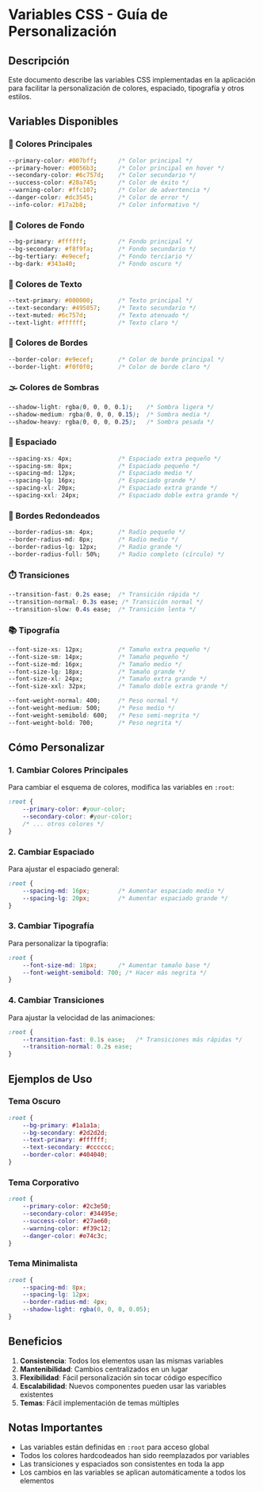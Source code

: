 # Variables CSS - Guía de Personalización

## Descripción
Este documento describe las variables CSS implementadas en la aplicación para facilitar la personalización de colores, espaciado, tipografía y otros estilos.

## Variables Disponibles

### 🎨 Colores Principales
```css
--primary-color: #007bff;      /* Color principal */
--primary-hover: #0056b3;      /* Color principal en hover */
--secondary-color: #6c757d;    /* Color secundario */
--success-color: #28a745;      /* Color de éxito */
--warning-color: #ffc107;      /* Color de advertencia */
--danger-color: #dc3545;       /* Color de error */
--info-color: #17a2b8;         /* Color informativo */
```

### 🎨 Colores de Fondo
```css
--bg-primary: #ffffff;         /* Fondo principal */
--bg-secondary: #f8f9fa;       /* Fondo secundario */
--bg-tertiary: #e9ecef;        /* Fondo terciario */
--bg-dark: #343a40;            /* Fondo oscuro */
```

### 📝 Colores de Texto
```css
--text-primary: #000000;       /* Texto principal */
--text-secondary: #495057;     /* Texto secundario */
--text-muted: #6c757d;         /* Texto atenuado */
--text-light: #ffffff;         /* Texto claro */
```

### 🔲 Colores de Bordes
```css
--border-color: #e9ecef;       /* Color de borde principal */
--border-light: #f0f0f0;       /* Color de borde claro */
```

### 🌫️ Colores de Sombras
```css
--shadow-light: rgba(0, 0, 0, 0.1);    /* Sombra ligera */
--shadow-medium: rgba(0, 0, 0, 0.15);  /* Sombra media */
--shadow-heavy: rgba(0, 0, 0, 0.25);   /* Sombra pesada */
```

### 📏 Espaciado
```css
--spacing-xs: 4px;             /* Espaciado extra pequeño */
--spacing-sm: 8px;             /* Espaciado pequeño */
--spacing-md: 12px;            /* Espaciado medio */
--spacing-lg: 16px;            /* Espaciado grande */
--spacing-xl: 20px;            /* Espaciado extra grande */
--spacing-xxl: 24px;           /* Espaciado doble extra grande */
```

### 🔄 Bordes Redondeados
```css
--border-radius-sm: 4px;       /* Radio pequeño */
--border-radius-md: 8px;       /* Radio medio */
--border-radius-lg: 12px;      /* Radio grande */
--border-radius-full: 50%;     /* Radio completo (círculo) */
```

### ⏱️ Transiciones
```css
--transition-fast: 0.2s ease;  /* Transición rápida */
--transition-normal: 0.3s ease; /* Transición normal */
--transition-slow: 0.4s ease;  /* Transición lenta */
```

### 📚 Tipografía
```css
--font-size-xs: 12px;          /* Tamaño extra pequeño */
--font-size-sm: 14px;          /* Tamaño pequeño */
--font-size-md: 16px;          /* Tamaño medio */
--font-size-lg: 18px;          /* Tamaño grande */
--font-size-xl: 24px;          /* Tamaño extra grande */
--font-size-xxl: 32px;         /* Tamaño doble extra grande */

--font-weight-normal: 400;     /* Peso normal */
--font-weight-medium: 500;     /* Peso medio */
--font-weight-semibold: 600;   /* Peso semi-negrita */
--font-weight-bold: 700;       /* Peso negrita */
```

## Cómo Personalizar

### 1. Cambiar Colores Principales
Para cambiar el esquema de colores, modifica las variables en `:root`:

```css
:root {
    --primary-color: #your-color;
    --secondary-color: #your-color;
    /* ... otros colores */
}
```

### 2. Cambiar Espaciado
Para ajustar el espaciado general:

```css
:root {
    --spacing-md: 16px;        /* Aumentar espaciado medio */
    --spacing-lg: 20px;        /* Aumentar espaciado grande */
}
```

### 3. Cambiar Tipografía
Para personalizar la tipografía:

```css
:root {
    --font-size-md: 18px;      /* Aumentar tamaño base */
    --font-weight-semibold: 700; /* Hacer más negrita */
}
```

### 4. Cambiar Transiciones
Para ajustar la velocidad de las animaciones:

```css
:root {
    --transition-fast: 0.1s ease;   /* Transiciones más rápidas */
    --transition-normal: 0.2s ease;
}
```

## Ejemplos de Uso

### Tema Oscuro
```css
:root {
    --bg-primary: #1a1a1a;
    --bg-secondary: #2d2d2d;
    --text-primary: #ffffff;
    --text-secondary: #cccccc;
    --border-color: #404040;
}
```

### Tema Corporativo
```css
:root {
    --primary-color: #2c3e50;
    --secondary-color: #34495e;
    --success-color: #27ae60;
    --warning-color: #f39c12;
    --danger-color: #e74c3c;
}
```

### Tema Minimalista
```css
:root {
    --spacing-md: 8px;
    --spacing-lg: 12px;
    --border-radius-md: 4px;
    --shadow-light: rgba(0, 0, 0, 0.05);
}
```

## Beneficios

1. **Consistencia**: Todos los elementos usan las mismas variables
2. **Mantenibilidad**: Cambios centralizados en un lugar
3. **Flexibilidad**: Fácil personalización sin tocar código específico
4. **Escalabilidad**: Nuevos componentes pueden usar las variables existentes
5. **Temas**: Fácil implementación de temas múltiples

## Notas Importantes

- Las variables están definidas en `:root` para acceso global
- Todos los colores hardcodeados han sido reemplazados por variables
- Las transiciones y espaciados son consistentes en toda la app
- Los cambios en las variables se aplican automáticamente a todos los elementos
